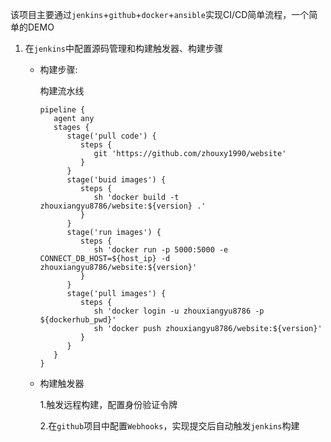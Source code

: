 该项目主要通过`jenkins`+`github`+`docker`+`ansible`实现CI/CD简单流程，一个简单的DEMO

1. 在`jenkins`中配置源码管理和构建触发器、构建步骤

   - 构建步骤:

     构建流水线

     ```
     pipeline {
        agent any
        stages {
           stage('pull code') {
              steps {
                 git 'https://github.com/zhouxy1990/website'
              }
           }
           stage('buid images') {
              steps {
                 sh 'docker build -t zhouxiangyu8786/website:${version} .'
              }
           }
           stage('run images') {
              steps {
                 sh 'docker run -p 5000:5000 -e CONNECT_DB_HOST=${host_ip} -d zhouxiangyu8786/website:${version}'
              }
           }
           stage('pull images') {
              steps {
                 sh 'docker login -u zhouxiangyu8786 -p ${dockerhub_pwd}'
                 sh 'docker push zhouxiangyu8786/website:${version}'
              }
           }
        }
     }
     ```

   - 构建触发器

     1.触发远程构建，配置身份验证令牌

     2.在`github`项目中配置`Webhooks`，实现提交后自动触发`jenkins`构建


